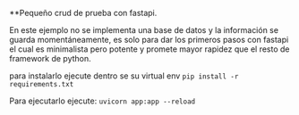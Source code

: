 **Pequeño crud de prueba con fastapi. 

En este ejemplo no se implementa una base de datos y la información se guarda momentáneamente, es solo para dar los primeros pasos 
con fastapi el cual es minimalista pero potente y promete mayor rapidez que el resto de framework de python.

para instalarlo ejecute dentro se su virtual env
`pip install -r requirements.txt`

Para ejecutarlo ejecute:
`uvicorn app:app --reload`